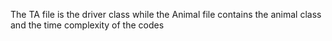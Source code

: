 The TA file is the driver class while the Animal file contains the animal class and the time complexity of the codes
